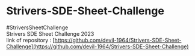 # Strivers-SDE-Sheet-Challenge
#StriversSheetChallenge <br>
Strivers SDE Sheet Challenge 2023 <br>
link of repository : [https://github.com/devil-1964/Strivers-SDE-Sheet-Challenge](https://github.com/devil-1964/Strivers-SDE-Sheet-Challenge)

